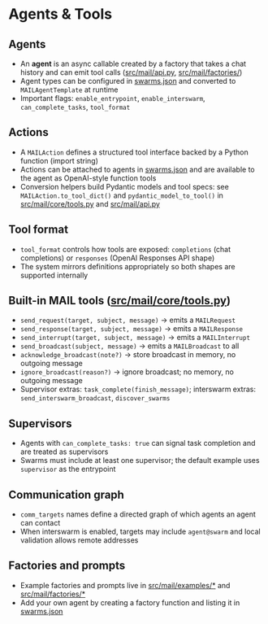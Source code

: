 # Agents & Tools

## Agents
- An **agent** is an async callable created by a factory that takes a chat history and can emit tool calls ([src/mail/api.py](/src/mail/api.py), [src/mail/factories/](/src/mail/factories/__init__.py))
- Agent types can be configured in [swarms.json](/swarms.json) and converted to `MAILAgentTemplate` at runtime
- Important flags: `enable_entrypoint`, `enable_interswarm`, `can_complete_tasks`, `tool_format`

## Actions
- A `MAILAction` defines a structured tool interface backed by a Python function (import string)
- Actions can be attached to agents in [swarms.json](/swarms.json) and are available to the agent as OpenAI-style function tools
- Conversion helpers build Pydantic models and tool specs: see `MAILAction.to_tool_dict()` and `pydantic_model_to_tool()` in [src/mail/core/tools.py](/src/mail/core/tools.py) and [src/mail/api.py](/src/mail/api.py)

## Tool format
- `tool_format` controls how tools are exposed: `completions` (chat completions) or `responses` (OpenAI Responses API shape)
- The system mirrors definitions appropriately so both shapes are supported internally

## Built-in MAIL tools ([src/mail/core/tools.py](/src/mail/core/tools.py))
- `send_request(target, subject, message)` → emits a `MAILRequest`
- `send_response(target, subject, message)` → emits a `MAILResponse`
- `send_interrupt(target, subject, message)` → emits a `MAILInterrupt`
- `send_broadcast(subject, message)` → emits a `MAILBroadcast` to all
- `acknowledge_broadcast(note?)` → store broadcast in memory, no outgoing message
- `ignore_broadcast(reason?)` → ignore broadcast; no memory, no outgoing message
- Supervisor extras: `task_complete(finish_message)`; interswarm extras: `send_interswarm_broadcast`, `discover_swarms`

## Supervisors
- Agents with `can_complete_tasks: true` can signal task completion and are treated as supervisors
- Swarms must include at least one supervisor; the default example uses `supervisor` as the entrypoint

## Communication graph
- `comm_targets` names define a directed graph of which agents an agent can contact
- When interswarm is enabled, targets may include `agent@swarm` and local validation allows remote addresses

## Factories and prompts
- Example factories and prompts live in [src/mail/examples/*](/src/mail/examples/__init__.py) and [src/mail/factories/*](/src/mail/factories/__init__.py)
- Add your own agent by creating a factory function and listing it in [swarms.json](/swarms.json)

